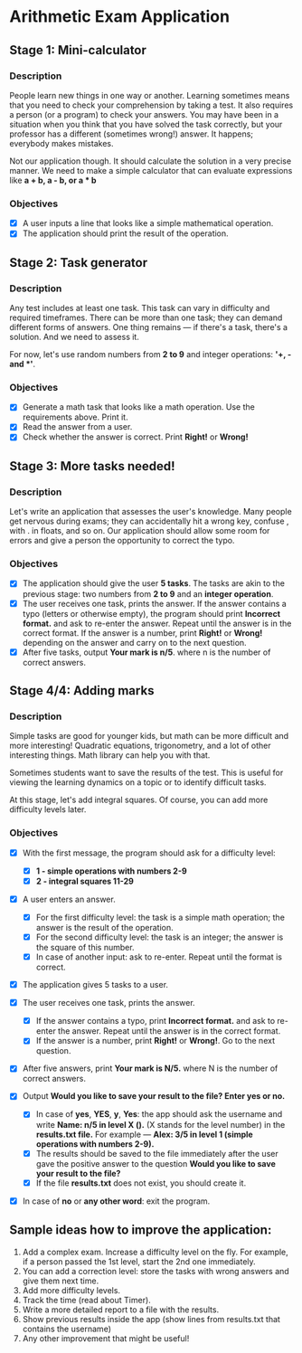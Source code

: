 # Arithmetic Exam Application
## Stage 1: Mini-calculator

### Description
People learn new things in one way or another. Learning sometimes means that you need to check your comprehension by taking a test. It also requires a person (or a program) to check your answers. You may have been in a situation when you think that you have solved the task correctly, but your professor has a different (sometimes wrong!) answer. It happens; everybody makes mistakes.

Not our application though. It should calculate the solution in a very precise manner. We need to make a simple calculator that can evaluate expressions like **a + b, a - b, or a * b**

### Objectives
- [x] A user inputs a line that looks like a simple mathematical operation.
- [x] The application should print the result of the operation.

## Stage 2: Task generator

### Description
Any test includes at least one task. This task can vary in difficulty and required timeframes. There can be more than one task; they can demand different forms of answers. One thing remains — if there's a task, there's a solution. And we need to assess it.

For now, let's use random numbers from **2 to 9** and integer operations: **'+, - and *'**.

### Objectives
- [x] Generate a math task that looks like a math operation. Use the requirements above. Print it.
- [x] Read the answer from a user.
- [x] Check whether the answer is correct. Print **Right!** or **Wrong!**

## Stage 3: More tasks needed!

### Description
Let's write an application that assesses the user's knowledge.
Many people get nervous during exams; they can accidentally hit a wrong key, confuse , with . in floats, and so on. Our application should allow some room for errors and give a person the opportunity to correct the typo.

### Objectives
- [x] The application should give the user **5 tasks**. The tasks are akin to the previous stage: two numbers from **2 to 9** and an **integer operation**.
- [x] The user receives one task, prints the answer. If the answer contains a typo (letters or otherwise empty), the program should print **Incorrect format.** and ask to re-enter the answer. Repeat until the answer is in the correct format. If the answer is a number, print **Right!** or **Wrong!** depending on the answer and carry on to the next question.
- [x] After five tasks, output **Your mark is n/5**. where n is the number of correct answers.

## Stage 4/4: Adding marks
### Description
Simple tasks are good for younger kids, but math can be more difficult and more interesting! Quadratic equations, trigonometry, and a lot of other interesting things. Math library can help you with that.

Sometimes students want to save the results of the test. This is useful for viewing the learning dynamics on a topic or to identify difficult tasks.

At this stage, let's add integral squares. Of course, you can add more difficulty levels later.

### Objectives
- [x] With the first message, the program should ask for a difficulty level:
    - [x] **1 - simple operations with numbers 2-9**
    - [x] **2 - integral squares 11-29**

- [x] A user enters an answer.
    - [x] For the first difficulty level: the task is a simple math operation; the answer is the result of the operation.
    - [x] For the second difficulty level: the task is an integer; the answer is the square of this number.
    - [x] In case of another input: ask to re-enter. Repeat until the format is correct.

- [x] The application gives 5 tasks to a user.

- [x] The user receives one task, prints the answer.
    - [x] If the answer contains a typo, print **Incorrect format.** and ask to re-enter the answer. Repeat until the answer is in the correct format.
    - [x] If the answer is a number, print **Right!** or **Wrong!**. Go to the next question.

- [x] After five answers, print **Your mark is N/5.** where N is the number of correct answers.

- [x] Output **Would you like to save your result to the file? Enter yes or no.**
    - [x] In case of **yes**, **YES**, **y**, **Yes**: the app should ask the username and write **Name: n/5 in level X (<level description>).** (X stands for the level number) in the **results.txt file.** For example — **Alex: 3/5 in level 1 (simple operations with numbers 2-9).**
    - [x] The results should be saved to the file immediately after the user gave the positive answer to the question **Would you like to save your result to the file?**
    - [x] If the file **results.txt** does not exist, you should create it.

- [x] In case of **no** or **any other word**: exit the program.

## Sample ideas how to improve the application:

1. Add a complex exam. Increase a difficulty level on the fly. For example, if a person passed the 1st level, start the 2nd one immediately.
2. You can add a correction level: store the tasks with wrong answers and give them next time.
3. Add more difficulty levels.
4. Track the time (read about Timer).
5. Write a more detailed report to a file with the results.
6. Show previous results inside the app (show lines from results.txt that contains the username)
7. Any other improvement that might be useful!
